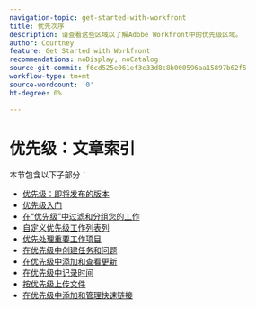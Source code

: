 ```yaml
---
navigation-topic: get-started-with-workfront
title: 优先次序
description: 请查看这些区域以了解Adobe Workfront中的优先级区域。
author: Courtney
feature: Get Started with Workfront
recommendations: noDisplay, noCatalog
source-git-commit: f6cd525e061ef3e33d8c8b000596aa15897b62f5
workflow-type: tm+mt
source-wordcount: '0'
ht-degree: 0%

---
```


# 优先级：文章索引

本节包含以下子部分：

* [优先级：即将发布的版本](/help/quicksilver/workfront-basics/priorities/priorities-upcoming-releases.md)
* [优先级入门](/help/quicksilver/workfront-basics/priorities/get-started-with-priorities.md)
* [在“优先级”中过滤和分组您的工作](/help/quicksilver/workfront-basics/priorities/filter-group-work-priorities.md)
* [自定义优先级工作列表列](/help/quicksilver/workfront-basics/priorities/customize-worklist-columns.md)
* [优先处理重要工作项目](/help/quicksilver/workfront-basics/priorities/prioritize-work-items.md)
* [在优先级中创建任务和问题](/help/quicksilver/workfront-basics/priorities/create-task-issue-priorities.md)
* [在优先级中添加和查看更新](/help/quicksilver/workfront-basics/priorities/add-view-updates-priorities.md)
* [在优先级中记录时间](/help/quicksilver/workfront-basics/priorities/log-time-priorities.md)
* [按优先级上传文件](/help/quicksilver/workfront-basics/priorities/upload-files-in-priorities.md)
* [在优先级中添加和管理快速链接](/help/quicksilver/workfront-basics/priorities/quick-links-priorities.md)

<!--customize work list and create tasks and issues not in get started article -->